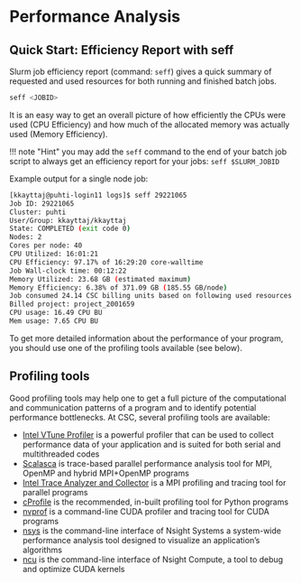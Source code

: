 # Performance Analysis

## Quick Start: Efficiency Report with seff

Slurm job efficiency report (command: `seff`) gives a quick summary of
requested and used resources for both running and finished batch jobs.

```bash
seff <JOBID>
```

It is an easy way to get an overall picture of how efficiently the CPUs were
used (CPU Efficiency) and how much of the allocated memory was actually used
(Memory Efficiency).

!!! note "Hint"
    you may add the `seff` command to the end of your batch job script to
    always get an efficiency report for your jobs: `seff $SLURM_JOBID`

Example output for a single node job:

```bash
[kkayttaj@puhti-login11 logs]$ seff 29221065
Job ID: 29221065
Cluster: puhti
User/Group: kkayttaj/kkayttaj
State: COMPLETED (exit code 0)
Nodes: 2
Cores per node: 40
CPU Utilized: 16:01:21
CPU Efficiency: 97.17% of 16:29:20 core-walltime
Job Wall-clock time: 00:12:22
Memory Utilized: 23.68 GB (estimated maximum)
Memory Efficiency: 6.38% of 371.09 GB (185.55 GB/node)
Job consumed 24.14 CSC billing units based on following used resources
Billed project: project_2001659
CPU usage: 16.49 CPU BU
Mem usage: 7.65 CPU BU
```

To get more detailed information about the performance of your program, you
should use one of the profiling tools available (see below).

## Profiling tools

Good profiling tools may help one to get a full picture of the computational
and communication patterns of a program and to identify potential performance
bottlenecks. At CSC, several profiling tools are available:

* [Intel VTune Profiler](../apps/vtune.md) is a powerful profiler that can be
  used to collect performance data of your application and is suited for both
  serial and multithreaded codes
* [Scalasca](../apps/scalasca.md) is trace-based parallel performance analysis tool for MPI,
  OpenMP and hybrid MPI+OpenMP programs
* [Intel Trace Analyzer and Collector](../apps/itac.md) is a MPI profiling and
  tracing tool for parallel programs
* [cProfile](../apps/cProfile.md) is the recommended, in-built profiling tool
  for Python programs
* [nvprof](../apps/nvprof.md) is a command-line CUDA profiler and tracing tool
  for CUDA programs
* [nsys](../apps/nsys.md) is the command-line interface of Nsight Systems a system-wide performance analysis tool designed to visualize an application’s algorithms
* [ncu](../apps/ncu.md) is the command-line interface of Nsight Compute, a tool to debug and optimize CUDA kernels
